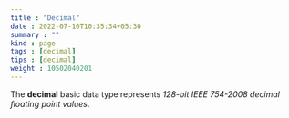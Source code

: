 ```yaml
---
title : "Decimal"
date : 2022-07-10T10:35:34+05:30
summary : ""
kind : page 
tags : [decimal]
tips : [decimal]
weight : 10502040201
---
```


The **decimal** basic data type represents *128-bit IEEE 754-2008 decimal floating point values*.

<!--more-->
